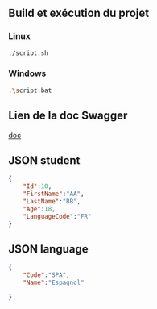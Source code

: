 
## Build et exécution du projet 
### Linux
```bash
./script.sh
```
### Windows
```bash
.\script.bat
```

## Lien de la doc Swagger

[doc](http://localhost:8080/docs)

## JSON student 
```json
{
    "Id":10,
    "FirstName":"AA",
    "LastName":"BB",
    "Age":18,
    "LanguageCode":"FR"
}
```
## JSON language 
```json
{
    "Code":"SPA",
    "Name":"Espagnol"

}
```